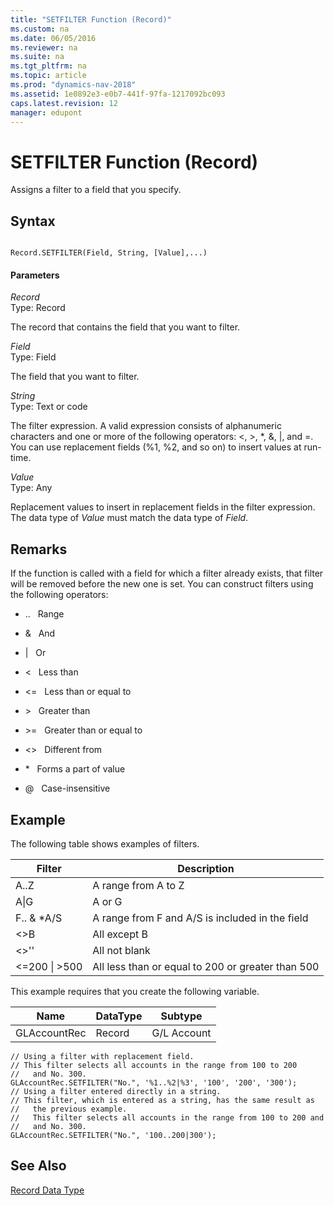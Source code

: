 ```yaml
---
title: "SETFILTER Function (Record)"
ms.custom: na
ms.date: 06/05/2016
ms.reviewer: na
ms.suite: na
ms.tgt_pltfrm: na
ms.topic: article
ms.prod: "dynamics-nav-2018"
ms.assetid: 1e0892e3-e0b7-441f-97fa-1217092bc093
caps.latest.revision: 12
manager: edupont
---
```

# SETFILTER Function (Record)
Assigns a filter to a field that you specify.  
  
## Syntax  
  
```  
  
Record.SETFILTER(Field, String, [Value],...)  
```  
  
#### Parameters  
 *Record*  
 Type: Record  
  
 The record that contains the field that you want to filter.  
  
 *Field*  
 Type: Field  
  
 The field that you want to filter.  
  
 *String*  
 Type: Text or code  
  
 The filter expression. A valid expression consists of alphanumeric characters and one or more of the following operators: \<, >, \*, &, &#124;, and =. You can use replacement fields \(%1, %2, and so on\) to insert values at run-time.  
  
 *Value*  
 Type: Any  
  
 Replacement values to insert in replacement fields in the filter expression. The data type of *Value* must match the data type of *Field*.  
  
## Remarks  
 If the function is called with a field for which a filter already exists, that filter will be removed before the new one is set. You can construct filters using the following operators:  
  
-   ..   Range  
  
-   &   And  
  
-   &#124;   Or  
  
-   \<   Less than  
  
-   \<=   Less than or equal to  
  
-   \>   Greater than  
  
-   \>=   Greater than or equal to  
  
-   \<>   Different from  
  
-   \*   Forms a part of value  
  
-   @   Case-insensitive  
  
## Example  
 The following table shows examples of filters.  
  
|Filter|Description|  
|------------|-----------------|  
|A..Z|A range from A to Z|  
|A&#124;G|A or G|  
|F.. & \*A/S|A range from F and A/S is included in the field|  
|\<>B|All except B|  
|\<>''|All not blank|  
|\<=200 &#124; >500|All less than or equal to 200 or greater than 500|  
  
 This example requires that you create the following variable.  
  
|Name|DataType|Subtype|  
|----------|--------------|-------------|  
|GLAccountRec|Record|G/L Account|  
  
```  
// Using a filter with replacement field.  
// This filter selects all accounts in the range from 100 to 200   
//   and No. 300.  
GLAccountRec.SETFILTER("No.", '%1..%2|%3', '100', '200', '300');  
// Using a filter entered directly in a string.  
// This filter, which is entered as a string, has the same result as  
//   the previous example.   
//   This filter selects all accounts in the range from 100 to 200 and   
//   and No. 300.  
GLAccountRec.SETFILTER("No.", '100..200|300');   
```  
  
## See Also  
 [Record Data Type](Record-Data-Type.md)